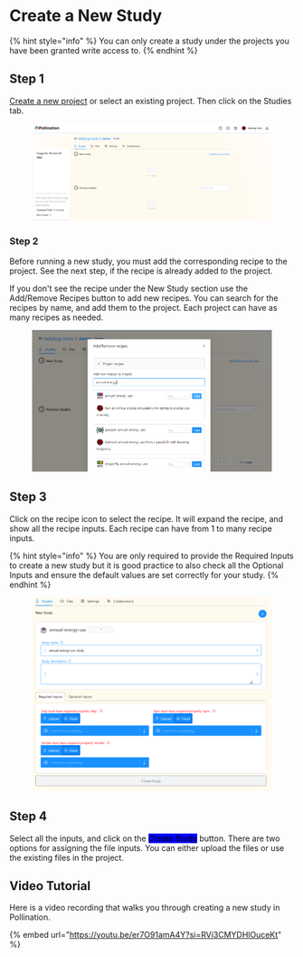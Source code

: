 # Create a New Study

{% hint style="info" %}
You can only create a study under the projects you have been granted write access to.
{% endhint %}

## Step 1

[Create a new project](create-a-new-project.md) or select an existing project. Then click on the Studies tab.

<figure><img src="../../.gitbook/assets/image (7) (1) (1) (1).png" alt=""><figcaption></figcaption></figure>

### Step 2

Before running a new study, you must add the corresponding recipe to the project. See the next step, if the recipe is already added to the project.

If you don't see the recipe under the New Study section use the Add/Remove Recipes button to add new recipes. You can search for the recipes by name, and add them to the project. Each project can have as many recipes as needed.

<figure><img src="../../.gitbook/assets/image (8) (1) (1) (1).png" alt=""><figcaption></figcaption></figure>

## Step 3

Click on the recipe icon to select the recipe. It will expand the recipe, and show all the recipe inputs. Each recipe can have from 1 to many recipe inputs.&#x20;

{% hint style="info" %}
You are only required to provide the Required Inputs to create a new study but it is good practice to also check all the Optional Inputs and ensure the default values are set correctly for your study.
{% endhint %}

<figure><img src="../../.gitbook/assets/image (9) (1) (1) (1).png" alt=""><figcaption></figcaption></figure>

## Step 4

Select all the inputs, and click on the <mark style="background-color:blue;">Create Study</mark> button. There are two options for assigning the file inputs. You can either upload the files or use the existing files in the project.

## Video Tutorial

Here is a video recording that walks you through creating a new study in Pollination.

{% embed url="https://youtu.be/er7O91amA4Y?si=RVi3CMYDHlOuceKt" %}
